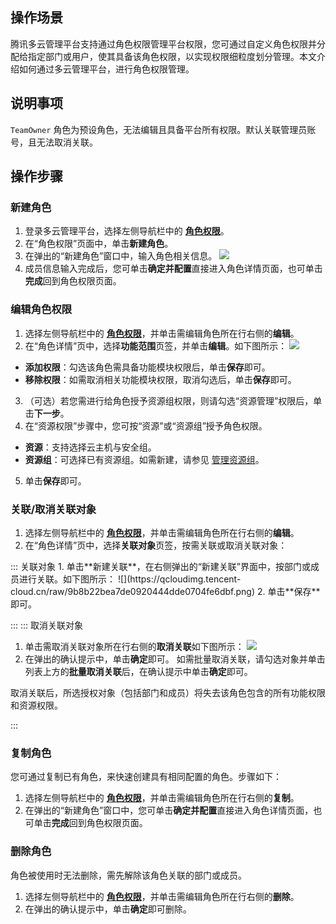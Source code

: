 ## 操作场景

腾讯多云管理平台支持通过角色权限管理平台权限，您可通过自定义角色权限并分配给指定部门或用户，使其具备该角色权限，以实现权限细粒度划分管理。本文介绍如何通过多云管理平台，进行角色权限管理。


## 说明事项
`TeamOwner` 角色为预设角色，无法编辑且具备平台所有权限。默认关联管理员账号，且无法取消关联。


## 操作步骤

### 新建角色
1. 登录多云管理平台，选择左侧导航栏中的 **[角色权限](https://cmp.tencent.cn/grant)**。
2. 在“角色权限”页面中，单击**新建角色**。
3. 在弹出的“新建角色”窗口中，输入角色相关信息。
![](https://qcloudimg.tencent-cloud.cn/raw/4bca1603f2a404a970b49a5044cf29d8.png)
4. 成员信息输入完成后，您可单击**确定并配置**直接进入角色详情页面，也可单击**完成**回到角色权限页面。


### 编辑角色权限
1. 选择左侧导航栏中的 **[角色权限](https://cmp.tencent.cn/grant)**，并单击需编辑角色所在行右侧的**编辑**。
2. 在“角色详情”页中，选择**功能范围**页签，并单击**编辑**。如下图所示：
![](https://qcloudimg.tencent-cloud.cn/raw/bcdf821a64d9ae2304028e58c4e27ef3.png)
 - **添加权限**：勾选该角色需具备功能模块权限后，单击**保存**即可。
 - **移除权限**：如需取消相关功能模块权限，取消勾选后，单击**保存**即可。
3. （可选）若您需进行给角色授予资源组权限，则请勾选“资源管理”权限后，单击**下一步**。
4. 在“资源权限”步骤中，您可按“资源”或“资源组”授予角色权限。
 - **资源**：支持选择云主机与安全组。
 - **资源组**：可选择已有资源组。如需新建，请参见 [管理资源组](https://cloud.tencent.com/document/product/1522/66859)。
5. 单击**保存**即可。


### 关联/取消关联对象
1. 选择左侧导航栏中的 **[角色权限](https://cmp.tencent.cn/grant)**，并单击需编辑角色所在行右侧的**编辑**。
2. 在“角色详情”页中，选择**关联对象**页签，按需关联或取消关联对象：
<dx-tabs>
::: 关联对象
1. 单击**新建关联**，在右侧弹出的“新建关联”界面中，按部门或成员进行关联。如下图所示：
![](https://qcloudimg.tencent-cloud.cn/raw/9b8b22bea7de0920444dde0704fe6dbf.png)
2. 单击**保存**即可。

:::
::: 取消关联对象
1. 单击需取消关联对象所在行右侧的**取消关联**如下图所示：
![](https://qcloudimg.tencent-cloud.cn/raw/c0a2fb7fd507d9bc8d65c9943000ecfb.png)
2. 在弹出的确认提示中，单击**确定**即可。
如需批量取消关联，请勾选对象并单击列表上方的**批量取消关联**后，在确认提示中单击**确定**即可。
<dx-alert infotype="notice" title="">
取消关联后，所选授权对象（包括部门和成员）将失去该角色包含的所有功能权限和资源权限。
</dx-alert>


:::
</dx-tabs>


### 复制角色
您可通过复制已有角色，来快速创建具有相同配置的角色。步骤如下：

1. 选择左侧导航栏中的 **[角色权限](https://cmp.tencent.cn/grant)**，并单击需编辑角色所在行右侧的**复制**。
2. 在弹出的“新建角色”窗口中，您可单击**确定并配置**直接进入角色详情页面，也可单击**完成**回到角色权限页面。



### 删除角色

<dx-alert infotype="explain" title="">
角色被使用时无法删除，需先解除该角色关联的部门或成员。
</dx-alert>

1. 选择左侧导航栏中的 **[角色权限](https://cmp.tencent.cn/grant)**，并单击需编辑角色所在行右侧的**删除**。
2. 在弹出的确认提示中，单击**确定**即可删除。



